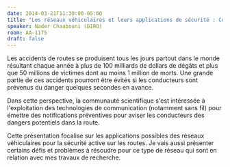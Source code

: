 ```yaml
---
date: 2014-03-21T11:30:00-05:00
title: "Les réseaux véhiculaires et leurs applications de sécurité : Comment améliorer la sécurité routière en exploitant les communications sans fil"
speaker: Nader Chaabouni (DIRO)
room: AA-1175
draft: false
---
```


Les accidents de routes se produisent tous les jours partout dans le monde résultant chaque année à plus de 100 milliards de dollars de dégâts et plus que 50 millions de victimes dont au moins 1 million de morts.
Une grande partie de ces accidents pourront être évités si les conducteurs sont prévenus du danger quelques secondes en avance.

Dans cette perspective, la communauté scientifique s'est intéressée à l'exploitation des technologies de communication (notamment sans fil) pour émettre des notifications préventives pour aviser les conducteurs des dangers potentiels dans la route.

Cette présentation focalise sur les applications possibles des réseaux véhiculaires pour la sécurité active sur les routes.
Je vais aussi présenter certains défis et problèmes à résoudre pour ce type de réseau qui sont en relation avec mes travaux de recherche. 
